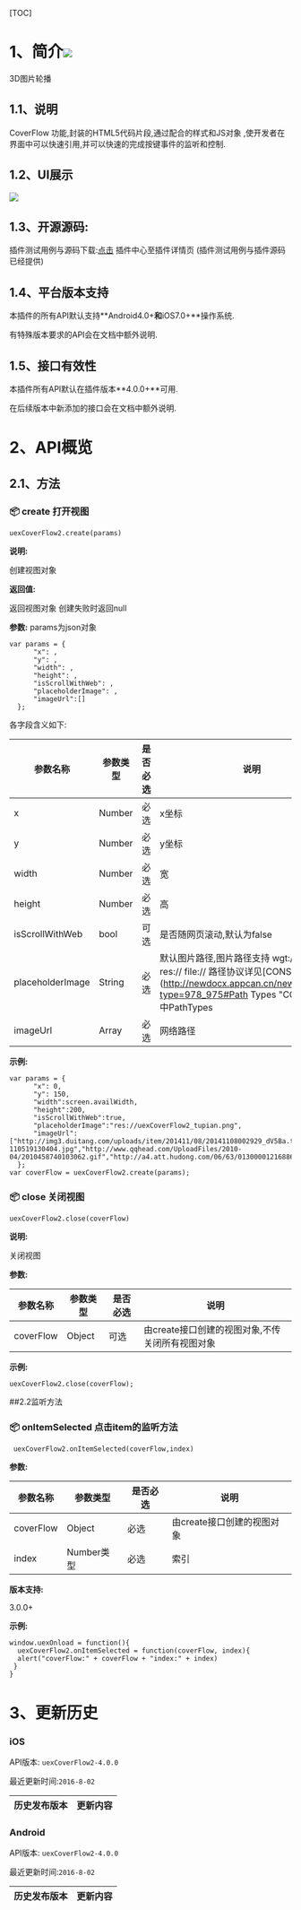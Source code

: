 [TOC]
# 1、简介[![](http://appcan-download.oss-cn-beijing.aliyuncs.com/%E5%85%AC%E6%B5%8B%2Fgf.png)]()
3D图片轮播
## 1.1、说明
CoverFlow 功能,封装的HTML5代码片段,通过配合的样式和JS对象 ,使开发者在界面中可以快速引用,并可以快速的完成按键事件的监听和控制.
## 1.2、UI展示
  
 ![](http://newdocx.appcan.cn/docximg/140050b2015n6c16e.png)
## 1.3、开源源码:
插件测试用例与源码下载:[点击](http://plugin.appcan.cn/details.html?id=163_index) 插件中心至插件详情页 (插件测试用例与插件源码已经提供)
## 1.4、平台版本支持

本插件的所有API默认支持**Android4.0+**和**iOS7.0+**操作系统.

有特殊版本要求的API会在文档中额外说明.

## 1.5、接口有效性

本插件所有API默认在插件版本**4.0.0+**可用.

在后续版本中新添加的接口会在文档中额外说明.
# 2、API概览

## 2.1、方法

### 📦 create 打开视图

`uexCoverFlow2.create(params)`

**说明:**

创建视图对象

**返回值:**

返回视图对象 创建失败时返回null


**参数:**
params为json对象

```
var params = {                                    
      "x": ,
      "y": ,
      "width": ,
      "height": ,
      "isScrollWithWeb": ,
      "placeholderImage": ,
      "imageUrl":[]
  };
```
各字段含义如下:

|   参数名称|参数类型   | 是否必选  |  说明 |
| ----- | ----- | ----- | ----- |
| x  | Number  |必选   | x坐标  |
| y  | Number  |必选   | y坐标  |
| width  | Number  |必选   | 宽  |
| height  | Number  |必选   | 高  
| isScrollWithWeb | bool  | 可选   | 是否随网页滚动,默认为false  |
| placeholderImage | String  | 必选   | 默认图片路径,图片路径支持 wgt:// wgts:// res:// file://  路径协议详见[CONSTANT](http://newdocx.appcan.cn/newdocx/docx?type=978_975#Path Types "CONSTANT")中PathTypes  |
| imageUrl | Array  | 必选   | 网络路径  |

**示例:**

```
var params = {                                    
      "x": 0,
      "y": 150,
      "width":screen.availWidth,
      "height":200,
      "isScrollWithWeb":true,
      "placeholderImage":"res://uexCoverFlow2_tupian.png",
      "imageUrl":["http://img3.duitang.com/uploads/item/201411/08/20141108002929_dV5Ba.thumb.700_0.jpeg","http://82238.com/uploads/allimg/110519/2-110519130404.jpg","http://www.qqhead.com/UploadFiles/2010-04/2010458740103062.gif","http://a4.att.hudong.com/06/63/01300001216886130487639263274.jpg"]
  };
var coverFlow = uexCoverFlow2.create(params);
```
### 📦 close 关闭视图

`uexCoverFlow2.close(coverFlow)`

**说明:**

关闭视图

**参数:**

|   参数名称|参数类型   | 是否必选  |  说明 |
| ----- | ----- | ----- | ----- |
| coverFlow  | Object  |可选   | 由create接口创建的视图对象,不传关闭所有视图对象  |
 
**示例:**

```
uexCoverFlow2.close(coverFlow);
```
##2.2监听方法

### 📦 onItemSelected 点击item的监听方法

`
uexCoverFlow2.onItemSelected(coverFlow,index)`

**参数:**

|   参数名称|参数类型   | 是否必选  |  说明 |
| ----- | ----- | ----- | ----- |
| coverFlow  | Object  |必选   | 由create接口创建的视图对象  |
| index  | Number类型  |必选   | 索引  |
 

**版本支持:**

3.0.0+

**示例:**

```
window.uexOnload = function(){
  uexCoverFlow2.onItemSelected = function(coverFlow, index){
  alert("coverFlow:" + coverFlow + "index:" + index)
 }
}
```
# 3、更新历史

### iOS

API版本: `uexCoverFlow2-4.0.0`

最近更新时间:`2016-8-02`

| 历史发布版本 | 更新内容 |
| ----- | ----- |

### Android

API版本: `uexCoverFlow2-4.0.0`

最近更新时间:`2016-8-02`

| 历史发布版本 | 更新内容 |
| ----- | ----- |
